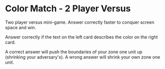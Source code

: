 # Color Match - 2 Player Versus
Two player versus mini-game. Answer correctly faster to conquer screen space and win. 

Answer correctly if the text on the left card describes the color on the right card.

A correct answer will push the boundaries of your zone one unit up (shrinking your adversary's). 
A wrong answer will shrink your own zone one unit.
